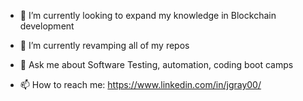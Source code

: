 

- 🔭 I’m currently looking to expand my knowledge in Blockchain development

- 🌱 I’m currently revamping all of my repos

- 💬 Ask me about Software Testing, automation, coding boot camps

- 📫 How to reach me: https://www.linkedin.com/in/jgray00/


